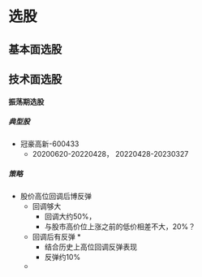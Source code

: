 # 选股

## 基本面选股


## 技术面选股

#### 振荡期选股

##### 典型股

* 冠豪高新-600433
  * 20200620-20220428， 20220428-20230327

##### 策略

* 股价高位回调后博反弹
  * 回调够大
    * 回调大约50%，
    * 与股市高价位上涨之前的低价相差不大，20%？
  * 回调后有反弹
    * 
    * 结合历史上高位回调反弹表现
    * 反弹约10%
  *
